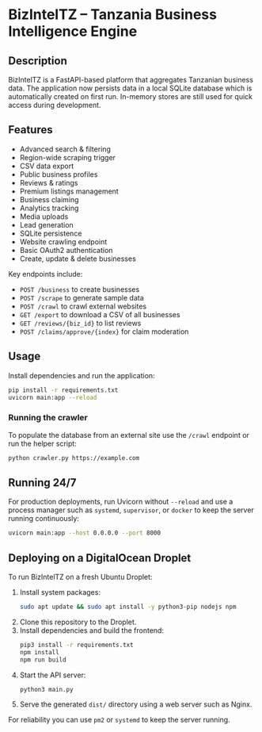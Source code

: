 # BizIntelTZ – Tanzania Business Intelligence Engine

## Description
BizIntelTZ is a FastAPI-based platform that aggregates Tanzanian business data.
The application now persists data in a local SQLite database which is
automatically created on first run. In-memory stores are still used for quick
access during development.

## Features
- Advanced search & filtering
- Region-wide scraping trigger
- CSV data export
- Public business profiles
- Reviews & ratings
- Premium listings management
- Business claiming
- Analytics tracking
- Media uploads
- Lead generation
- SQLite persistence
- Website crawling endpoint
- Basic OAuth2 authentication
- Create, update & delete businesses

Key endpoints include:
- `POST /business` to create businesses
- `POST /scrape` to generate sample data
- `POST /crawl` to crawl external websites
- `GET /export` to download a CSV of all businesses
- `GET /reviews/{biz_id}` to list reviews
- `POST /claims/approve/{index}` for claim moderation

## Usage
Install dependencies and run the application:
```bash
pip install -r requirements.txt
uvicorn main:app --reload
```

### Running the crawler
To populate the database from an external site use the `/crawl` endpoint or run
the helper script:

```bash
python crawler.py https://example.com
```

## Running 24/7
For production deployments, run Uvicorn without `--reload` and use a process
manager such as `systemd`, `supervisor`, or `docker` to keep the server running
continuously:
```bash
uvicorn main:app --host 0.0.0.0 --port 8000
```

## Deploying on a DigitalOcean Droplet

To run BizIntelTZ on a fresh Ubuntu Droplet:

1. Install system packages:
   ```bash
   sudo apt update && sudo apt install -y python3-pip nodejs npm
   ```
2. Clone this repository to the Droplet.
3. Install dependencies and build the frontend:
   ```bash
   pip3 install -r requirements.txt
   npm install
   npm run build
   ```
4. Start the API server:
   ```bash
   python3 main.py
   ```
5. Serve the generated `dist/` directory using a web server such as Nginx.

For reliability you can use `pm2` or `systemd` to keep the server running.
